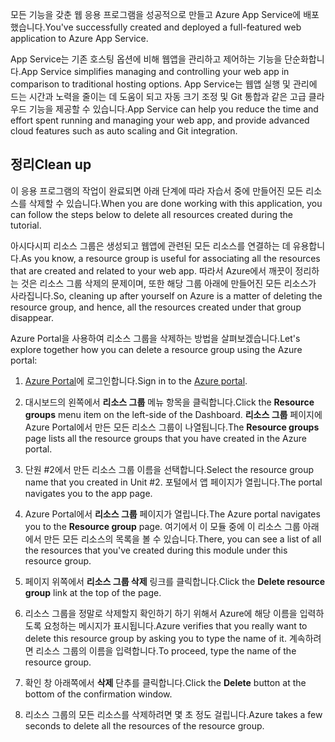 <span data-ttu-id="0409a-101">모든 기능을 갖춘 웹 응용 프로그램을 성공적으로 만들고 Azure App Service에 배포했습니다.</span><span class="sxs-lookup"><span data-stu-id="0409a-101">You've successfully created and deployed a full-featured web application to Azure App Service.</span></span>

<span data-ttu-id="0409a-102">App Service는 기존 호스팅 옵션에 비해 웹앱을 관리하고 제어하는 기능을 단순화합니다.</span><span class="sxs-lookup"><span data-stu-id="0409a-102">App Service simplifies managing and controlling your web app in comparison to traditional hosting options.</span></span> <span data-ttu-id="0409a-103">App Service는 웹앱 실행 및 관리에 드는 시간과 노력을 줄이는 데 도움이 되고 자동 크기 조정 및 Git 통합과 같은 고급 클라우드 기능을 제공할 수 있습니다.</span><span class="sxs-lookup"><span data-stu-id="0409a-103">App Service can help you reduce the time and effort spent running and managing your web app, and provide advanced cloud features such as auto scaling and Git integration.</span></span>

## <a name="clean-up"></a><span data-ttu-id="0409a-104">정리</span><span class="sxs-lookup"><span data-stu-id="0409a-104">Clean up</span></span>
<!---TODO: Update for sandbox?--->

<span data-ttu-id="0409a-105">이 응용 프로그램의 작업이 완료되면 아래 단계에 따라 자습서 중에 만들어진 모든 리소스를 삭제할 수 있습니다.</span><span class="sxs-lookup"><span data-stu-id="0409a-105">When you are done working with this application, you can follow the steps below to delete all resources created during the tutorial.</span></span>

<span data-ttu-id="0409a-106">아시다시피 리소스 그룹은 생성되고 웹앱에 관련된 모든 리소스를 연결하는 데 유용합니다.</span><span class="sxs-lookup"><span data-stu-id="0409a-106">As you know, a resource group is useful for associating all the resources that are created and related to your web app.</span></span> <span data-ttu-id="0409a-107">따라서 Azure에서 깨끗이 정리하는 것은 리소스 그룹 삭제의 문제이며, 또한 해당 그룹 아래에 만들어진 모든 리소스가 사라집니다.</span><span class="sxs-lookup"><span data-stu-id="0409a-107">So, cleaning up after yourself on Azure is a matter of deleting the resource group, and hence, all the resources created under that group disappear.</span></span>

<span data-ttu-id="0409a-108">Azure Portal을 사용하여 리소스 그룹을 삭제하는 방법을 살펴보겠습니다.</span><span class="sxs-lookup"><span data-stu-id="0409a-108">Let's explore together how you can delete a resource group using the Azure portal:</span></span>

1. <span data-ttu-id="0409a-109">[Azure Portal](https://portal.azure.com/?azure-portal=true)에 로그인합니다.</span><span class="sxs-lookup"><span data-stu-id="0409a-109">Sign in to the [Azure portal](https://portal.azure.com/?azure-portal=true).</span></span>

1. <span data-ttu-id="0409a-110">대시보드의 왼쪽에서 **리소스 그룹** 메뉴 항목을 클릭합니다.</span><span class="sxs-lookup"><span data-stu-id="0409a-110">Click the **Resource groups** menu item on the left-side of the Dashboard.</span></span> <span data-ttu-id="0409a-111">**리소스 그룹** 페이지에 Azure Portal에서 만든 모든 리소스 그룹이 나열됩니다.</span><span class="sxs-lookup"><span data-stu-id="0409a-111">The **Resource groups** page lists all the resource groups that you have created in the Azure portal.</span></span>

1. <span data-ttu-id="0409a-112">단원 #2에서 만든 리소스 그룹 이름을 선택합니다.</span><span class="sxs-lookup"><span data-stu-id="0409a-112">Select the resource group name that you created in Unit #2.</span></span> <span data-ttu-id="0409a-113">포털에서 앱 페이지가 열립니다.</span><span class="sxs-lookup"><span data-stu-id="0409a-113">The portal navigates you to the app page.</span></span>

1. <span data-ttu-id="0409a-114">Azure Portal에서 **리소스 그룹** 페이지가 열립니다.</span><span class="sxs-lookup"><span data-stu-id="0409a-114">The Azure portal navigates you to the **Resource group** page.</span></span> <span data-ttu-id="0409a-115">여기에서 이 모듈 중에 이 리소스 그룹 아래에서 만든 모든 리소스의 목록을 볼 수 있습니다.</span><span class="sxs-lookup"><span data-stu-id="0409a-115">There, you can see a list of all the resources that you've created during this module under this resource group.</span></span>

1. <span data-ttu-id="0409a-116">페이지 위쪽에서 **리소스 그룹 삭제** 링크를 클릭합니다.</span><span class="sxs-lookup"><span data-stu-id="0409a-116">Click the **Delete resource group** link at the top of the page.</span></span>

1. <span data-ttu-id="0409a-117">리소스 그룹을 정말로 삭제할지 확인하기 하기 위해서 Azure에 해당 이름을 입력하도록 요청하는 메시지가 표시됩니다.</span><span class="sxs-lookup"><span data-stu-id="0409a-117">Azure verifies that you really want to delete this resource group by asking you to type the name of it.</span></span> <span data-ttu-id="0409a-118">계속하려면 리소스 그룹의 이름을 입력합니다.</span><span class="sxs-lookup"><span data-stu-id="0409a-118">To proceed, type the name of the resource group.</span></span>

1. <span data-ttu-id="0409a-119">확인 창 아래쪽에서 **삭제** 단추를 클릭합니다.</span><span class="sxs-lookup"><span data-stu-id="0409a-119">Click the **Delete** button at the bottom of the confirmation window.</span></span>

1. <span data-ttu-id="0409a-120">리소스 그룹의 모든 리소스를 삭제하려면 몇 초 정도 걸립니다.</span><span class="sxs-lookup"><span data-stu-id="0409a-120">Azure takes a few seconds to delete all the resources of the resource group.</span></span>
